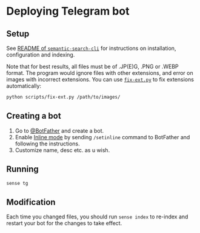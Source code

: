 # Deploying Telegram bot

## Setup

See [README of `semantic-search-cli`](../semantic-search-cli/README.md#setup) for instructions on installation, configuration and indexing.

Note that for best results, all files must be of .JP(E)G, .PNG or .WEBP format. The program would ignore files with other extensions, and error on images with incorrect extensions. You can use [`fix-ext.py`](../scripts/fix-ext.py) to fix extensions automatically:

```bash
python scripts/fix-ext.py /path/to/images/
```

## Creating a bot

1. Go to [@BotFather](https://t.me/BotFather) and create a bot.
2. Enable [Inline mode](https://core.telegram.org/bots/inline) by sending `/setinline` command to BotFather and following the instructions.
3. Customize name, desc etc. as u wish.

## Running

```bash
sense tg
```

## Modification

Each time you changed files, you should run `sense index` to re-index and restart your bot for the changes to take effect.
